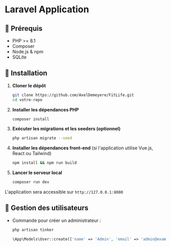 # Laravel Application

## 📌 Prérequis
- PHP >= 8.1
- Composer
- Node.js & npm
- SQLite

## 🚀 Installation

1. **Cloner le dépôt**
   ```sh
   git clone https://github.com/AxelDemeyere/FitLife.git
   cd votre-repo
   ```

2. **Installer les dépendances PHP**
   ```sh
   composer install
   ```

3. **Exécuter les migrations et les seeders (optionnel)**
   ```sh
   php artisan migrate --seed
   ```

4. **Installer les dépendances front-end** (si l'application utilise Vue.js, React ou Tailwind)
   ```sh
   npm install && npm run build
   ```

5. **Lancer le serveur local**
   ```sh
   composer run dev
   ```
   
L'application sera accessible sur `http://127.0.0.1:8000`

## 🔐 Gestion des utilisateurs
- Commande pour créer un administrateur :
  ```sh
  php artisan tinker
  ```
  ```php
  \App\Models\User::create(['name' => 'Admin', 'email' => 'admin@example.com', 'password' => bcrypt('password'), 'is_admin' => true]);
  ```
